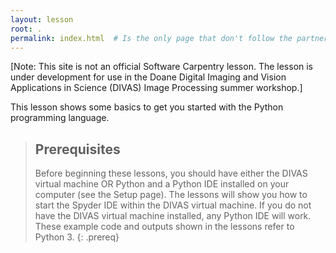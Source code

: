 ```yaml
---
layout: lesson
root: .
permalink: index.html  # Is the only page that don't follow the partner /:path/index.html
---
```

[Note: This site is not an official Software Carpentry lesson. The lesson is under development for use in the Doane Digital Imaging and Vision Applications in Science (DIVAS) Image Processing summer workshop.]

This lesson shows some basics to get you started with the Python programming language.

> ## Prerequisites
>
> Before beginning these lessons, you should have either the DIVAS virtual machine OR Python and a Python IDE installed on your 
> computer (see the Setup page).  The lessons will show you how to start the Spyder IDE within the DIVAS virtual machine.  If you 
> do not have the DIVAS virtual machine installed, any Python IDE will work. These example code and outputs shown in the lessons 
> refer to Python 3. 
{: .prereq}

